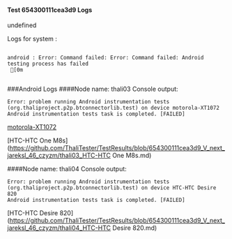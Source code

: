 #### Test 654300111cea3d9 Logs

undefined

Logs for system : 
```

android : Error: Command failed: Error: Command failed: Android testing process has failed
 [0m


```
###Android Logs
####Node name: thali03
Console output:
```
Error: problem running Android instrumentation tests (org.thaliproject.p2p.btconnectorlib.test) on device motorola-XT1072 
Android instrumentation tests task is completed. [FAILED]
```
[motorola-XT1072](https://github.com/ThaliTester/TestResults/blob/654300111cea3d9_V_next_jareksl_46_czyzm/thali03_motorola-XT1072.md)

[HTC-HTC One M8s](https://github.com/ThaliTester/TestResults/blob/654300111cea3d9_V_next_jareksl_46_czyzm/thali03_HTC-HTC One M8s.md)

####Node name: thali04
Console output:
```
Error: problem running Android instrumentation tests (org.thaliproject.p2p.btconnectorlib.test) on device HTC-HTC Desire 820 
Android instrumentation tests task is completed. [FAILED]
```
[HTC-HTC Desire 820](https://github.com/ThaliTester/TestResults/blob/654300111cea3d9_V_next_jareksl_46_czyzm/thali04_HTC-HTC Desire 820.md)




